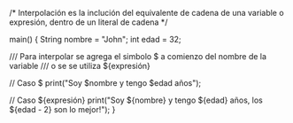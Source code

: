 /* Interpolación es la inclución del equivalente de cadena de una variable o 
expresión, dentro de un literal de cadena */

main() {
  String nombre = "John";
  int edad = 32;

  /// Para interpolar se agrega el simbolo $ a comienzo del nombre de la variable
  /// o se se utiliza ${expresión}

// Caso $
  print("Soy $nombre y tengo $edad años");

// Caso ${expresión}
  print("Soy ${nombre} y tengo ${edad} años, los ${edad - 2} son lo mejor!");
}

